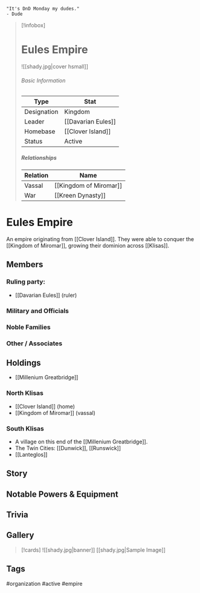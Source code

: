 	"It's DnD Monday my dudes." 
	- Dude

> [!infobox]
> # Eules Empire
> ![[shady.jpg|cover hsmall]]
> ###### Basic Information
> | Type | Stat |
> | ---- | ---- |
> |Designation|Kingdom|
> | Leader |[[Davarian Eules]]| 
> | Homebase | [[Clover Island]] |
> | Status | Active |
> ##### Relationships
> | Relation | Name |
> | ---- | ---- |
> |Vassal|[[Kingdom of Miromar]]|
> |War|[[Kreen Dynasty]]|

# Eules Empire
An empire originating from [[Clover Island]]. They were able to conquer the [[Kingdom of Miromar]], growing their dominion across [[Klisas]].
## Members
### Ruling party:
- [[Davarian Eules]] (ruler)
### Military and Officials
### Noble Families
### Other / Associates
## Holdings
- [[Millenium Greatbridge]]

### North Klisas
- [[Clover Island]] (home)
- [[Kingdom of Miromar]] (vassal)

### South Klisas
- A village on this end of the [[Millenium Greatbridge]].
- The Twin Cities: [[Dunwick]], [[Runswick]]
- [[Lanteglos]]

## Story
## Notable Powers & Equipment
## Trivia

## Gallery
>[!cards]
>![[shady.jpg|banner]]
>[[shady.jpg|Sample Image]]
>

## Tags
#organization #active  #empire